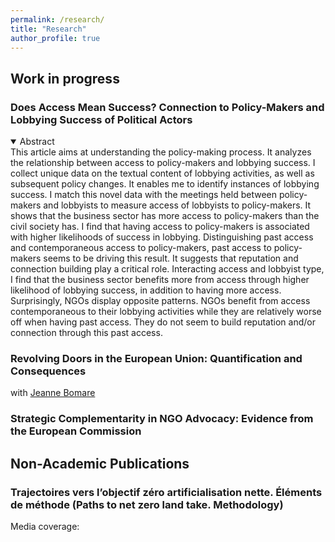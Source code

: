```yaml
---
permalink: /research/
title: "Research"
author_profile: true
---
```


## Work in progress

### Does Access Mean Success? Connection to Policy-Makers and Lobbying Success of Political Actors

<details open>
  <summary>Abstract</summary>
This article aims at understanding the policy-making process. It analyzes the relationship between access to policy-makers and lobbying success. I collect unique data on the textual content of lobbying activities, as well as subsequent policy changes. It enables me to identify instances of lobbying success. I match this novel data with the meetings held between policy-makers and lobbyists to measure access of lobbyists to policy-makers. It shows that the business sector has more access to policy-makers than the civil society has. I find that having access to policy-makers is associated with higher likelihoods of success in lobbying. Distinguishing past access and contemporaneous access to policy-makers, past access to policy-makers seems to be driving this result. It suggests that reputation and connection building play a critical role. Interacting access and lobbyist type, I find that the business sector benefits more from access through higher likelihood of lobbying success, in addition to having more access. Surprisingly, NGOs display opposite patterns. NGOs benefit from access contemporaneous to their lobbying activities while they are relatively worse off when having past access. They do not seem to build reputation and/or connection through this past access.
</details>

### Revolving Doors in the European Union: Quantification and Consequences
with [Jeanne Bomare](https://sites.google.com/view/jeanne-bomare/about)

### Strategic Complementarity in NGO Advocacy: Evidence from the European Commission

## Non-Academic Publications

### Trajectoires vers l’objectif zéro artificialisation nette. Éléments de méthode (Paths to net zero land take. Methodology)
Media coverage: 
